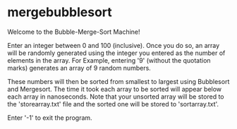 # mergebubblesort

Welcome to the Bubble-Merge-Sort Machine!

Enter an integer between 0 and 100 (inclusive). Once you do so, an array will be randomly generated using the integer you entered as the number of elements in the array. For Example, entering '9' (without the quotation marks) generates an array of 9 random numbers.

These numbers will then be sorted from smallest to largest using Bubblesort and Mergesort. The time it took each array to be sorted will appear below each array in nanoseconds. Note that your unsorted array will be stored to the 'storearray.txt' file and the sorted one will be stored to 'sortarray.txt'.

Enter '-1' to exit the program.
